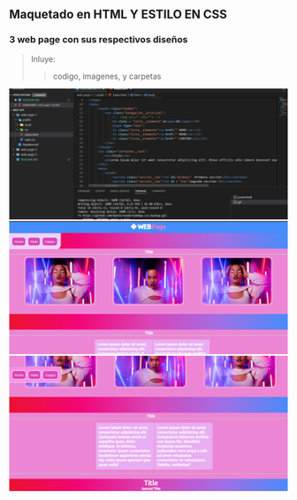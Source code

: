 ## Maquetado en HTML Y ESTILO EN CSS
### 3 web page con sus respectivos diseños
>Inluye:
>>codigo, imagenes, y carpetas
<img src = "./img/captura_1.png">
<img src = "./img/captura_2.png">
<img src = "./img/captura_3.png">
